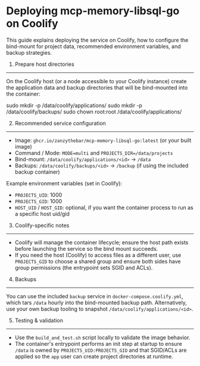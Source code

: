 Deploying mcp-memory-libsql-go on Coolify
======================================

This guide explains deploying the service on Coolify, how to configure the
bind-mount for project data, recommended environment variables, and backup
strategies.

1) Prepare host directories
---------------------------
On the Coolify host (or a node accessible to your Coolify instance) create
the application data and backup directories that will be bind-mounted into the
container:

sudo mkdir -p /data/coolify/applications/<id>
sudo mkdir -p /data/coolify/backups/<id>
sudo chown root:root /data/coolify/applications/<id>

2) Recommended service configuration
------------------------------------
- Image: `ghcr.io/zanzythebar/mcp-memory-libsql-go:latest` (or your built image)
- Command / Mode: `MODE=multi` and `PROJECTS_DIR=/data/projects`
- Bind-mount: `/data/coolify/applications/<id>` → `/data`
- Backups: `/data/coolify/backups/<id>` → `/backup` (if using the included backup container)

Example environment variables (set in Coolify):
- `PROJECTS_UID`: 1000
- `PROJECTS_GID`: 1000
- `HOST_UID` / `HOST_GID`: optional, if you want the container process to run
  as a specific host uid/gid

3) Coolify-specific notes
-------------------------
- Coolify will manage the container lifecycle; ensure the host path exists
  before launching the service so the bind mount succeeds.
- If you need the host (Coolify) to access files as a different user, use
  `PROJECTS_GID` to choose a shared group and ensure both sides have group
  permissions (the entrypoint sets SGID and ACLs).

4) Backups
----------
You can use the included `backup` service in `docker-compose.coolify.yml`,
which tars `/data` hourly into the bind-mounted backup path. Alternatively,
use your own backup tooling to snapshot `/data/coolify/applications/<id>`.

5) Testing & validation
-----------------------
- Use the `build_and_test.sh` script locally to validate the image behavior.
- The container's entrypoint performs an init step at startup to ensure
  `/data` is owned by `PROJECTS_UID:PROJECTS_GID` and that SGID/ACLs are
  applied so the `app` user can create project directories at runtime.


